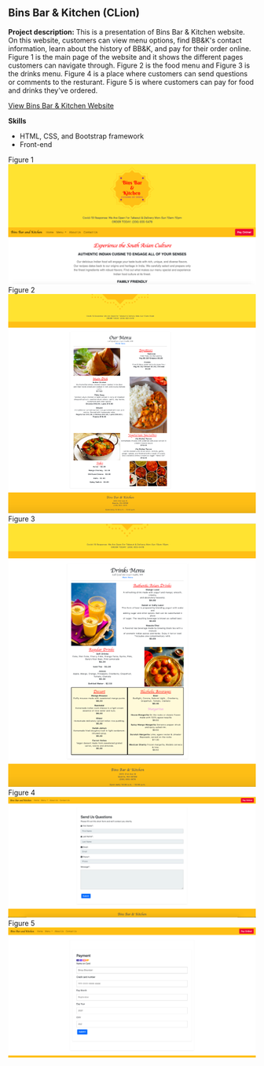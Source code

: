 ## Bins Bar & Kitchen (CLion)

**Project description:** This is a presentation of Bins Bar & Kitchen website. On this website, customers can view menu options, find BB&K's contact information, learn about the history of BB&K, and pay for their order online. Figure 1 is the main page of the website and it shows the different pages customers can navigate through. Figure 2 is the food menu and Figure 3 is the drinks menu. Figure 4 is a place where customers can send questions or comments to the resturant.  Figure 5 is where customers can pay for food and drinks they've ordered. 

<a href="https://aqueous-oasis-65905.herokuapp.com/restaurant/index.html">View Bins Bar & Kitchen Website</a> 
<br/>

**Skills**  
- HTML, CSS, and Bootstrap framework
- Front-end

Figure 1
<br/>
<img src="images/binsbar.png?raw=true"/>
<br/>
Figure 2
<br/>
<img src="images/BB&K food menu.png?raw=true"/>
<br/>
Figure 3
<br/>
<img src="images/BB&K Drinks menu.png?raw=true"/>
<br/>
Figure 4
<br/>
<img src="images/BB&K Contact.png?raw=true"/>
<br/>
Figure 5
<br/>
<img src="images/payonline.png?raw=true"/>
<br/>
